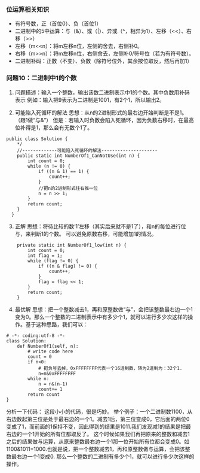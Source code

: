 ### 位运算相关知识
* 有符号数，正（首位0）、负（首位1）
* 二进制中的5中运算：与（&）、或（|）、异或（^，相异为1）、左移（<<）、右移（>>）
* 左移（m<<n）：将m左移n位，左侧的舍去，右侧补0。
* 右移（m>>n）：将m左移n位，右侧舍去，左侧补0/符号位（若为有符号数）。
* 二进制补码：正数（不变）、负数（除符号位外，其余按位取反，然后再加1）

### 问题10：二进制中1的个数
1. 问题描述：输入一个整数，输出该数二进制表示中1的个数。其中负数用补码表示
例如：输入把9表示为二进制是1001，有2个1，所以输出2。

2. 可能陷入死循环的解法
思想：从n的2进制形式的最右边开始判断是不是1。（跟1做“与&”）
但是：若输入时负数会陷入死循环，因为负数右移时，在最高位补得是1，那么会有无数个1了。
```
public class Solution {
    */
    //-------------可能陷入死循环的解法---------------------
    public static int NumberOf1_CanNotUse(int n) {
        int count = 0;
        while (n != 0) {
            if ((n & 1) == 1) {
                count++;
            }
            //把n的2进制形式往右推一位
            n = n >> 1;
        }
        return count;
    }
  }
```
3. 正解
思想：将待比较的数‘1’左移（其实后来就不是1了），和n的每位进行位与，来判断1的个数。
可以避免原数右移，可能增加1的情况。
```
    private static int NumberOf1_low(int n) {
        int count = 0;
        int flag = 1;
        while (flag != 0) {
            if ((n & flag) != 0) {
                count++;
            }
            flag = flag << 1;
        }
        return count;
    }
```
4. 最优解
思想：把一个整数减去1，再和原整数做“与”，会把该整数最右边一个1变为0。那么一个整数的二进制表示中有多少个1，就可以进行多少次这样的操作。基于这种思路，我们可以：
```
# -*- coding:utf-8 -*-
class Solution:
    def NumberOf1(self, n):
        # write code here
        count = 0
        if n<0:
            # 把负号去掉，0xFFFFFFFF代表一个16进制数，转为2进制为：32个1.
            n=n&0xFFFFFFFF
        while n:
            n = n&(n-1)
            count+= 1
        return count
}
```
分析一下代码： 这段小小的代码，很是巧妙。
举个例子：一个二进制数1100，从右边数起第三位是处于最右边的一个1。减去1后，第三位变成0，它后面的两位0变成了1，而前面的1保持不变，因此得到的结果是1011.我们发现减1的结果是把最右边的一个1开始的所有位都取反了。
这个时候如果我们再把原来的整数和减去1之后的结果做与运算，从原来整数最右边一个1那一位开始所有位都会变成0。如1100&1011=1000.也就是说，把一个整数减去1，再和原整数做与运算，会把该整数最右边一个1变成0.
那么一个整数的二进制有多少个1，就可以进行多少次这样的操作。

